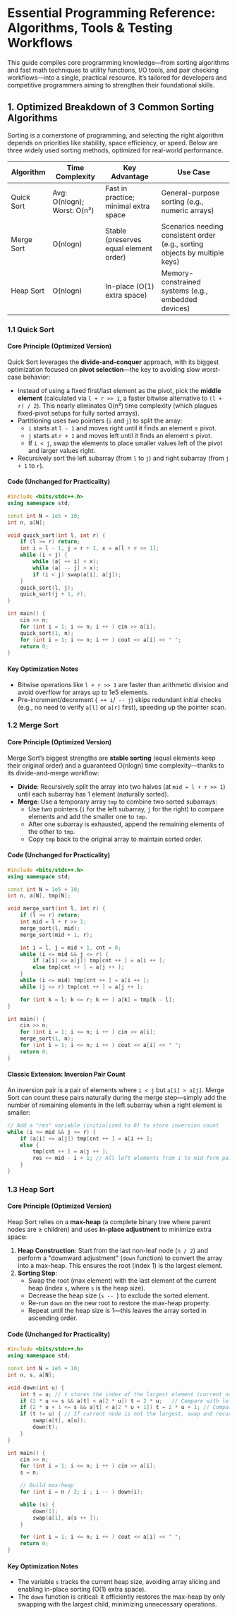 # Essential Programming Reference: Algorithms, Tools & Testing Workflows  

This guide compiles core programming knowledge—from sorting algorithms and fast math techniques to utility functions, I/O tools, and pair checking workflows—into a single, practical resource. It’s tailored for developers and competitive programmers aiming to strengthen their foundational skills.  


## 1. Optimized Breakdown of 3 Common Sorting Algorithms  
Sorting is a cornerstone of programming, and selecting the right algorithm depends on priorities like stability, space efficiency, or speed. Below are three widely used sorting methods, optimized for real-world performance.  

| Algorithm   | Time Complexity       | Key Advantage                          | Use Case                                  |  
|-------------|-----------------------|----------------------------------------|-------------------------------------------|  
| Quick Sort  | Avg: O(nlogn); Worst: O(n²) | Fast in practice; minimal extra space  | General-purpose sorting (e.g., numeric arrays) |  
| Merge Sort  | O(nlogn)              | Stable (preserves equal element order)  | Scenarios needing consistent order (e.g., sorting objects by multiple keys) |  
| Heap Sort   | O(nlogn)              | In-place (O(1) extra space)            | Memory-constrained systems (e.g., embedded devices) |  


### 1.1 Quick Sort  
#### Core Principle (Optimized Version)  
Quick Sort leverages the **divide-and-conquer** approach, with its biggest optimization focused on **pivot selection**—the key to avoiding slow worst-case behavior:  
- Instead of using a fixed first/last element as the pivot, pick the **middle element** (calculated via `l + r >> 1`, a faster bitwise alternative to `(l + r) / 2`). This nearly eliminates O(n²) time complexity (which plagues fixed-pivot setups for fully sorted arrays).  
- Partitioning uses two pointers (`i` and `j`) to split the array:  
  - `i` starts at `l - 1` and moves right until it finds an element ≥ pivot.  
  - `j` starts at `r + 1` and moves left until it finds an element ≤ pivot.  
  - If `i < j`, swap the elements to place smaller values left of the pivot and larger values right.  
- Recursively sort the left subarray (from `l` to `j`) and right subarray (from `j + 1` to `r`).  

#### Code (Unchanged for Practicality)  
```cpp
#include <bits/stdc++.h>
using namespace std;

const int N = 1e5 + 10;
int n, a[N];

void quick_sort(int l, int r) {
    if (l >= r) return;
    int i = l - 1, j = r + 1, x = a[l + r >> 1];
    while (i < j) {
        while (a[ ++ i] < x);
        while (a[ -- j] > x);
        if (i < j) swap(a[i], a[j]);
    }
    quick_sort(l, j);
    quick_sort(j + 1, r);
}

int main() {
    cin >> n;
    for (int i = 1; i <= n; i ++ ) cin >> a[i];
    quick_sort(1, n);
    for (int i = 1; i <= n; i ++ ) cout << a[i] << " ";
    return 0;
}
```

#### Key Optimization Notes  
- Bitwise operations like `l + r >> 1` are faster than arithmetic division and avoid overflow for arrays up to 1e5 elements.  
- Pre-increment/decrement (` ++ i`/` -- j`) skips redundant initial checks (e.g., no need to verify `a[l]` or `a[r]` first), speeding up the pointer scan.  


### 1.2 Merge Sort  
#### Core Principle (Optimized Version)  
Merge Sort’s biggest strengths are **stable sorting** (equal elements keep their original order) and a guaranteed O(nlogn) time complexity—thanks to its divide-and-merge workflow:  
- **Divide**: Recursively split the array into two halves (at `mid = l + r >> 1`) until each subarray has 1 element (naturally sorted).  
- **Merge**: Use a temporary array `tmp` to combine two sorted subarrays:  
  - Use two pointers (`i` for the left subarray, `j` for the right) to compare elements and add the smaller one to `tmp`.  
  - After one subarray is exhausted, append the remaining elements of the other to `tmp`.  
  - Copy `tmp` back to the original array to maintain sorted order.  

#### Code (Unchanged for Practicality)  
```cpp
#include <bits/stdc++.h>
using namespace std;

const int N = 1e5 + 10;
int n, a[N], tmp[N];

void merge_sort(int l, int r) {
    if (l >= r) return;
    int mid = l + r >> 1;
    merge_sort(l, mid);
    merge_sort(mid + 1, r);

    int i = l, j = mid + 1, cnt = 0;
    while (i <= mid && j <= r) {
        if (a[i] <= a[j]) tmp[cnt ++ ] = a[i ++ ];
        else tmp[cnt ++ ] = a[j ++ ];
    }
    while (i <= mid) tmp[cnt ++ ] = a[i ++ ];
    while (j <= r) tmp[cnt ++ ] = a[j ++ ];

    for (int k = l; k <= r; k ++ ) a[k] = tmp[k - l];
}

int main() {
    cin >> n;
    for (int i = 1; i <= n; i ++ ) cin >> a[i];
    merge_sort(1, n);
    for (int i = 1; i <= n; i ++ ) cout << a[i] << " ";
    return 0;
}
```

#### Classic Extension: Inversion Pair Count  
An inversion pair is a pair of elements where `i < j` but `a[i] > a[j]`. Merge Sort can count these pairs naturally during the merge step—simply add the number of remaining elements in the left subarray when a right element is smaller:  
```cpp
// Add a "res" variable (initialized to 0) to store inversion count
while (i <= mid && j <= r) {
    if (a[i] <= a[j]) tmp[cnt ++ ] = a[i ++ ];
    else {
        tmp[cnt ++ ] = a[j ++ ];
        res += mid - i + 1; // All left elements from i to mid form pairs with a[j-1]
    }
}
```


### 1.3 Heap Sort  
#### Core Principle (Optimized Version)  
Heap Sort relies on a **max-heap** (a complete binary tree where parent nodes are ≥ children) and uses **in-place adjustment** to minimize extra space:  
1. **Heap Construction**: Start from the last non-leaf node (`n / 2`) and perform a "downward adjustment" (`down` function) to convert the array into a max-heap. This ensures the root (index 1) is the largest element.  
2. **Sorting Step**:  
   - Swap the root (max element) with the last element of the current heap (index `s`, where `s` is the heap size).  
   - Decrease the heap size (`s -- `) to exclude the sorted element.  
   - Re-run `down` on the new root to restore the max-heap property.  
   - Repeat until the heap size is 1—this leaves the array sorted in ascending order.  

#### Code (Unchanged for Practicality)  
```cpp
#include <bits/stdc++.h>
using namespace std;

const int N = 1e5 + 10;
int n, s, a[N];

void down(int u) {
    int t = u; // t stores the index of the largest element (current node or children)
    if (2 * u <= s && a[t] < a[2 * u]) t = 2 * u;   // Compare with left child
    if (2 * u + 1 <= s && a[t] < a[2 * u + 1]) t = 2 * u + 1; // Compare with right child
    if (t != u) { // If current node is not the largest, swap and recurse
        swap(a[t], a[u]);
        down(t);
    }
}

int main() {
    cin >> n;
    for (int i = 1; i <= n; i ++ ) cin >> a[i];
    s = n;

    // Build max-heap
    for (int i = n / 2; i ; i -- ) down(i);

    while (s) {
        down(1);
        swap(a[1], a[s ++ ]);
    }

    for (int i = 1; i <= n; i ++ ) cout << a[i] << " ";
    return 0;
}
```

#### Key Optimization Notes  
- The variable `s` tracks the current heap size, avoiding array slicing and enabling in-place sorting (O(1) extra space).  
- The `down` function is critical: it efficiently restores the max-heap by only swapping with the largest child, minimizing unnecessary operations.  
